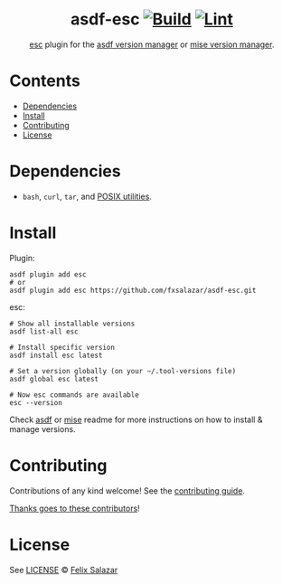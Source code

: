 <div align="center">

# asdf-esc [![Build](https://github.com/fxsalazar/asdf-esc/actions/workflows/build.yml/badge.svg)](https://github.com/fxsalazar/asdf-esc/actions/workflows/build.yml) [![Lint](https://github.com/fxsalazar/asdf-esc/actions/workflows/lint.yml/badge.svg)](https://github.com/fxsalazar/asdf-esc/actions/workflows/lint.yml)

[esc](https://github.com/pulumi/esc) plugin for the [asdf version manager](https://asdf-vm.com) or [mise version manager](https://mise.jdx.dev/).

</div>

# Contents

- [Dependencies](#dependencies)
- [Install](#install)
- [Contributing](#contributing)
- [License](#license)

# Dependencies

- `bash`, `curl`, `tar`, and [POSIX utilities](https://pubs.opengroup.org/onlinepubs/9699919799/idx/utilities.html).

# Install

Plugin:

```shell
asdf plugin add esc
# or
asdf plugin add esc https://github.com/fxsalazar/asdf-esc.git
```

esc:

```shell
# Show all installable versions
asdf list-all esc

# Install specific version
asdf install esc latest

# Set a version globally (on your ~/.tool-versions file)
asdf global esc latest

# Now esc commands are available
esc --version
```

Check [asdf](https://github.com/asdf-vm/asdf) or [mise](https://github.com/jdx/mise) readme for more instructions on how to
install & manage versions.

# Contributing

Contributions of any kind welcome! See the [contributing guide](contributing.md).

[Thanks goes to these contributors](https://github.com/fxsalazar/asdf-esc/graphs/contributors)!

# License

See [LICENSE](LICENSE) © [Felix Salazar](https://github.com/fxsalazar/)
